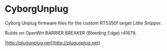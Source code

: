 # CyborgUnplug

Cyborg Unplug firmware files for the custom RT5350f target _Little Snipper_.

Builds on OpenWrt BARRIER BREAKER (Bleeding Edge) r41679.

[http://plugunplug.net](http://plugunplug.net)
